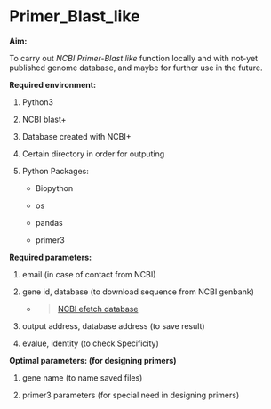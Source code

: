 # Primer_Blast_like

**Aim:**

To carry out *NCBI Primer-Blast like* function locally and with not-yet published genome database, and maybe for further use in the future.

**Required environment:**

1. Python3

2. NCBI blast+

3. Database created with NCBI+

4. Certain directory in order for outputing

5. Python Packages: 

    * Biopython

    * os

    * pandas

    * primer3

**Required parameters:**

1. email (in case of contact from NCBI)

2. gene id, database (to download sequence from NCBI genbank)

    * >[NCBI efetch database](https://www.ncbi.nlm.nih.gov/books/NBK25497/table/chapter2.T._entrez_unique_identifiers_ui/?report=objectonly)

3. output address, database address (to save result)

4. evalue, identity (to check Specificity)


**Optimal parameters: (for designing primers)**

1. gene name (to name saved files)

2. primer3 parameters (for special need in designing primers)
